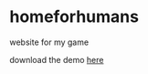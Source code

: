 # homeforhumans

website for my game

download the demo [here](https://gamejolt.com/games/homeforhumans/259667)
